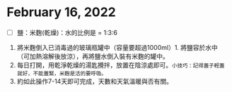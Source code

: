 # February 16, 2022

- [ ] 鹽：米麴(乾燥)：水的比例是 = 1:3:6
 1. 將米麴倒入已消毒過的玻璃瓶罐中（容量要超過1000ml）1. 將鹽容於水中（可加熱溶解後放涼），再將鹽水倒入裝有米麴的罐中。
   2. 每日打開，用乾淨乾燥的湯匙攪拌，放置在陰涼處即可。``小技巧：記得蓋子輕蓋就好，不能蓋緊，米麴是活的要呼吸。``
   3. 約如此操作7-14天即可完成，天數和天氣溫暖與否有關。

